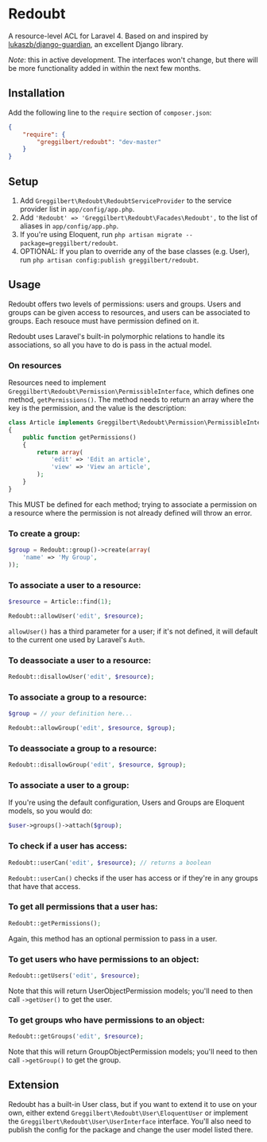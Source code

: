 Redoubt
=========

A resource-level ACL for Laravel 4. Based on and inspired by [lukaszb/django-guardian](https://github.com/lukaszb/django-guardian), an excellent Django library.

*Note*: this in active development. The interfaces won't change, but there will be more functionality added in within the next few months.

## Installation

Add the following line to the `require` section of `composer.json`:

```json
{
    "require": {
        "greggilbert/redoubt": "dev-master"
    }
}
```

## Setup

1. Add `Greggilbert\Redoubt\RedoubtServiceProvider` to the service provider list in `app/config/app.php`.
2. Add `'Redoubt' => 'Greggilbert\Redoubt\Facades\Redoubt',` to the list of aliases in `app/config/app.php`.
3. If you're using Eloquent, run `php artisan migrate --package=greggilbert/redoubt`.
4. OPTIONAL: If you plan to override any of the base classes (e.g. User), run `php artisan config:publish greggilbert/redoubt`.

## Usage

Redoubt offers two levels of permissions: users and groups. Users and groups can be given access to resources, and users can be associated to groups. Each resouce must have permission defined on it.

Redoubt uses Laravel's built-in polymorphic relations to handle its associations, so all you have to do is pass in the actual model.

### On resources

Resources need to implement `Greggilbert\Redoubt\Permission\PermissibleInterface`, which defines one method, `getPermissions()`. The method needs to return an array where the key is the permission, and the value is the description:

```php
class Article implements Greggilbert\Redoubt\Permission\PermissibleInterface
{
    public function getPermissions()
    {
        return array(
            'edit' => 'Edit an article',
            'view' => 'View an article',
        );
    }
}
```

This MUST be defined for each method; trying to associate a permission on a resource where the permission is not already defined will throw an error.

### To create a group:

```php
$group = Redoubt::group()->create(array(
    'name' => 'My Group',
));
```

### To associate a user to a resource:

```php
$resource = Article::find(1);

Redoubt::allowUser('edit', $resource);
```

`allowUser()` has a third parameter for a user; if it's not defined, it will default to the current one used by Laravel's `Auth`.

### To deassociate a user to a resource:

```php
Redoubt::disallowUser('edit', $resource);
```

### To associate a group to a resource:

```php
$group = // your definition here...

Redoubt::allowGroup('edit', $resource, $group);
```

### To deassociate a group to a resource:

```php
Redoubt::disallowGroup('edit', $resource, $group);
```

### To associate a user to a group:

If you're using the default configuration, Users and Groups are Eloquent models, so you would do:

```php
$user->groups()->attach($group);
```

### To check if a user has access:

```php
Redoubt::userCan('edit', $resource); // returns a boolean
```

`Redoubt::userCan()` checks if the user has access or if they're in any groups that have that access.

### To get all permissions that a user has:

```php
Redoubt::getPermissions();
```

Again, this method has an optional permission to pass in a user.

### To get users who have permissions to an object:

```php
Redoubt::getUsers('edit', $resource);
```

Note that this will return UserObjectPermission models; you'll need to then call `->getUser()` to get the user.

### To get groups who have permissions to an object:

```php
Redoubt::getGroups('edit', $resource);
```

Note that this will return GroupObjectPermission models; you'll need to then call `->getGroup()` to get the group.

## Extension

Redoubt has a built-in User class, but if you want to extend it to use on your own, either extend `Greggilbert\Redoubt\User\EloquentUser` or implement the `Greggilbert\Redoubt\User\UserInterface` interface. You'll also need to publish the config for the package and change the user model listed there.